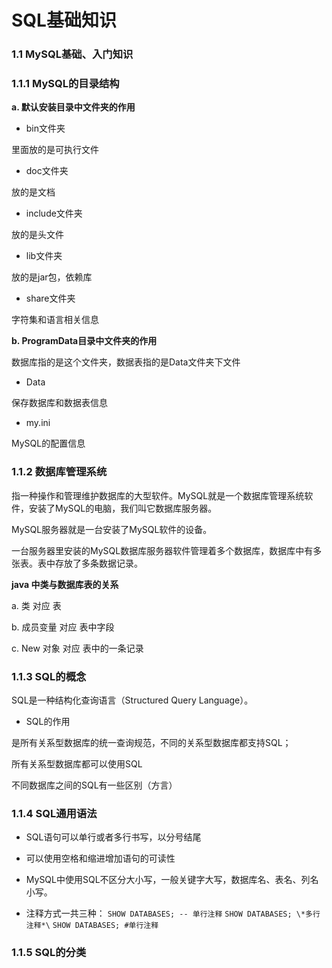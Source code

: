 # SQL基础知识

### 1.1 MySQL基础、入门知识



### 1.1.1 MySQL的目录结构

**a. 默认安装目录中文件夹的作用**

*  bin文件夹

里面放的是可执行文件

* doc文件夹

放的是文档

* include文件夹

放的是头文件

* lib文件夹

放的是jar包，依赖库

* share文件夹

字符集和语言相关信息

**b. ProgramData目录中文件夹的作用**

数据库指的是这个文件夹，数据表指的是Data文件夹下文件

* Data 

保存数据库和数据表信息

* my.ini

MySQL的配置信息



### 1.1.2 数据库管理系统

指一种操作和管理维护数据库的大型软件。MySQL就是一个数据库管理系统软件，安装了MySQL的电脑，我们叫它数据库服务器。

MySQL服务器就是一台安装了MySQL软件的设备。

一台服务器里安装的MySQL数据库服务器软件管理着多个数据库，数据库中有多张表。表中存放了多条数据记录。

**java 中类与数据库表的关系**

a. 类 对应 表

b. 成员变量 对应 表中字段

c. New 对象 对应 表中的一条记录



### 1.1.3 SQL的概念

SQL是一种结构化查询语言（Structured Query Language）。

* SQL的作用

是所有关系型数据库的统一查询规范，不同的关系型数据库都支持SQL；

所有关系型数据库都可以使用SQL

不同数据库之间的SQL有一些区别（方言）



### 1.1.4 SQL通用语法

* SQL语句可以单行或者多行书写，以分号结尾

* 可以使用空格和缩进增加语句的可读性
* MySQL中使用SQL不区分大小写，一般关键字大写，数据库名、表名、列名小写。
* 注释方式一共三种： `SHOW DATABASES; -- 单行注释`  `SHOW DATABASES; \*多行注释*\` `SHOW DATABASES; #单行注释`



### 1.1.5 SQL的分类

